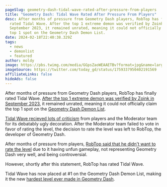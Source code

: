 ```yaml
---
pageSlug: geometry-dash-tidal-wave-rated-after-pressure-from-players
title: "Geometry Dash: Tidal Wave Rated After Pressure From Players"
desc: After months of pressure from Geometry Dash players, RobTop has finally
  rated Tidal Wave. After the top 1 extreme demon was verified by Zoink in
  September 2023, it remained unrated, meaning it could not officially claim the
  top 1 spot on the Geometry Dash Demon List.
date: 2024-02-18T22:40:38.329Z
tags:
  - news
  - demonlist
  - featured
author: moldy
image: https://pbs.twimg.com/media/GGpsZaoWEAAETBv?format=jpg&name=large
imageSource: https://twitter.com/today_gd/status/1759337950402191569
affiliateLinks: false
hideAds: false
---
```

After months of pressure from Geometry Dash players, RobTop has finally rated Tidal Wave. [After the top 1 extreme demon was verified by Zoink in September 2023](/posts/new-top-1-geometry-dash-demon-tidal-wave-verified-by-zoink-in-50000-attempts/), it remained unrated, meaning it could not officially claim the top 1 spot on the [Geometry Dash Demon List](/posts/geometry-dash-demon-list-where-to-find-the-hardest-demons/).

[Tidal Wave recieved lots of criticism](/posts/geometry-dash-top-1-extreme-demon-tidal-wave-critiqued-as-controversial-but-original/) from players and the Moderator team for its debatably ugly decoration. After the Moderator team failed to vote in favor of rating the level, the decision to rate the level was left to RobTop, the developer of Geometry Dash.

After months of pressure from players, [RobTop said that he didn't want to rate the level](/posts/robtop-confirms-tidal-wave-will-not-be-rated/) due to it having unfun gameplay, not representing Geometry Dash very well, and being controversial.

However, shortly after this statement, RobTop has rated Tidal Wave.

Tidal Wave has now placed at #1 on the Geometry Dash Demon List, making it the new [hardest level ever made in Geometry Dash](/posts/geometry-dash-levels-what-is-the-hardest-level-ever-made/).
